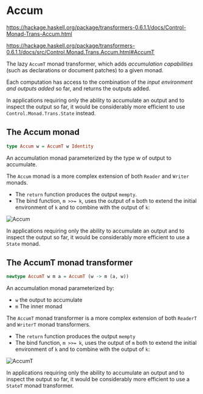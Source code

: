# Accum

https://hackage.haskell.org/package/transformers-0.6.1.1/docs/Control-Monad-Trans-Accum.html

https://hackage.haskell.org/package/transformers-0.6.1.1/docs/src/Control.Monad.Trans.Accum.html#AccumT

The lazy `AccumT` monad transformer, which adds *accumulation capabilities* (such as declarations or document patches) to a given monad. 

Each computation has access to the combination of the *input environment and outputs added* so far, and returns the outputs added.

In applications requiring only the ability to accumulate an output and to inspect the output so far, it would be considerably more efficient to use `Control.Monad.Trans.State` instead.

## The Accum monad

```hs
type Accum w = AccumT w Identity


```

An accumulation monad parameterized by the type w of output to accumulate.

The `Accum` monad is a more complex extension of both `Reader` and `Writer` monads.

- The `return` function produces the output `mempty`.
- The bind function, `m >>= k`, uses the output of `m` both to extend the initial environment of `k` and to combine with the output of `k`:

![Accum](https://hackage.haskell.org/package/transformers-0.6.1.1/docs/images/bind-AccumT.svg)

In applications requiring only the ability to accumulate an output and to inspect the output so far, it would be considerably more efficient to use a `State` monad.


## The AccumT monad transformer

```hs
newtype AccumT w m a = AccumT (w -> m (a, w))
```

An accumulation monad parameterized by:
- `w` the output to accumulate
- `m` The inner monad

The `AccumT` monad transformer is a more complex extension of both `ReaderT` and `WriterT` monad transformers.

- The `return` function produces the output `mempty`
- The bind function, `m >>= k`, uses the output of `m` both to extend the initial environment of `k` and to combine with the output of `k`:

![AccumT](https://hackage.haskell.org/package/transformers-0.6.1.1/docs/images/bind-AccumT.svg)

In applications requiring only the ability to accumulate an output and to inspect the output so far, it would be considerably more efficient to use a `StateT` monad transformer.
